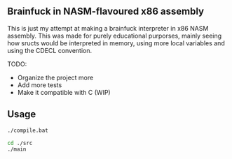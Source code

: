 Brainfuck in NASM-flavoured x86 assembly
---
This is just my attempt at making a brainfuck interpreter in x86 NASM assembly. This was made for purely educational purporses, mainly seeing how sructs would be interpreted in memory, using more local variables and using the CDECL convention.

TODO:
- Organize the project more
- Add more tests
- Make it compatible with C (WIP)


Usage
---
```bash
./compile.bat

cd ./src
./main
```